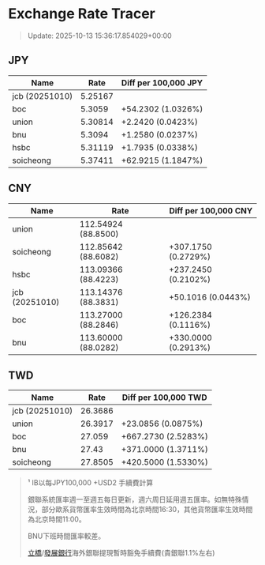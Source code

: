 # Exchange Rate Tracer

> Update: 2025-10-13 15:36:17.854029+00:00

## JPY

| Name           |    Rate | Diff per 100,000 JPY   |
|----------------|---------|------------------------|
| jcb (20251010) | 5.25167 |                        |
| boc            | 5.3059  | +54.2302 (1.0326%)     |
| union          | 5.30814 | +2.2420 (0.0423%)      |
| bnu            | 5.3094  | +1.2580 (0.0237%)      |
| hsbc           | 5.31119 | +1.7935 (0.0338%)      |
| soicheong      | 5.37411 | +62.9215 (1.1847%)     |

## CNY

| Name           | Rate                | Diff per 100,000 CNY   |
|----------------|---------------------|------------------------|
| union          | 112.54924	(88.8500) |                        |
| soicheong      | 112.85642	(88.6082) | +307.1750 (0.2729%)    |
| hsbc           | 113.09366	(88.4223) | +237.2450 (0.2102%)    |
| jcb (20251010) | 113.14376	(88.3831) | +50.1016 (0.0443%)     |
| boc            | 113.27000	(88.2846) | +126.2384 (0.1116%)    |
| bnu            | 113.60000	(88.0282) | +330.0000 (0.2913%)    |

## TWD

| Name           |    Rate | Diff per 100,000 TWD   |
|----------------|---------|------------------------|
| jcb (20251010) | 26.3686 |                        |
| union          | 26.3917 | +23.0856 (0.0875%)     |
| boc            | 27.059  | +667.2730 (2.5283%)    |
| bnu            | 27.43   | +371.0000 (1.3711%)    |
| soicheong      | 27.8505 | +420.5000 (1.5330%)    |


> ¹ IB以每JPY100,000 +USD2 手續費計算
>
> 銀聯系統匯率週一至週五每日更新，週六周日延用週五匯率。如無特殊情況，部分歐系貨幣匯率生效時間為北京時間16:30，其他貨幣匯率生效時間為北京時間11:00。
>
> BNU下班時間匯率較差。
>
> [立橋](https://www.wlbank.com.mo/uploads/ueditor/file/20181211/1544536513900230.pdf)/[發展銀行](https://www.mdb.com.mo/Service_Charges_20230728.pdf)海外銀聯提現暫時豁免手續費(貴銀聯1.1%左右)

